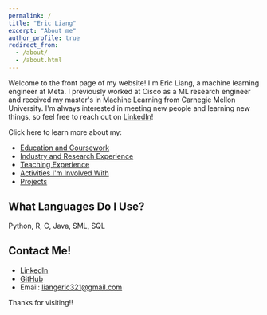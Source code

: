 ```yaml
---
permalink: /
title: "Eric Liang"
excerpt: "About me"
author_profile: true
redirect_from: 
  - /about/
  - /about.html
---
```


Welcome to the front page of my website! I'm Eric Liang, a machine learning engineer at Meta. I previously worked at Cisco as a ML research engineer and received my master's in Machine Learning from Carnegie Mellon University. I'm always interested in meeting new people and learning new things, so feel free to reach out on [LinkedIn](https://linkedin.com/in/liangeric321)!

Click here to learn more about my:
  * [Education and Coursework](https://liangeric.github.io/education/)
  * [Industry and Research Experience](https://liangeric.github.io/experience/)
  * [Teaching Experience](https://liangeric.github.io/teaching/)
  * [Activities I'm Involved With](https://liangeric.github.io/activities/)
  * [Projects](https://liangeric.github.io/projects/)


What Languages Do I Use?
------
Python, R, C, Java, SML, SQL

Contact Me!
------
  * [LinkedIn](https://linkedin.com/in/liangeric321)
  * [GitHub](https://github.com/liangeric)
  * Email: liangeric321@gmail.com

Thanks for visiting!!
